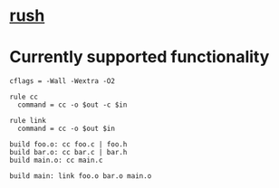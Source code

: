 # [rush](https://github.com/rakivo/rush/tree/master)

# Currently supported functionality
```ninja
cflags = -Wall -Wextra -O2

rule cc
  command = cc -o $out -c $in

rule link
  command = cc -o $out $in

build foo.o: cc foo.c | foo.h
build bar.o: cc bar.c | bar.h
build main.o: cc main.c

build main: link foo.o bar.o main.o
```
